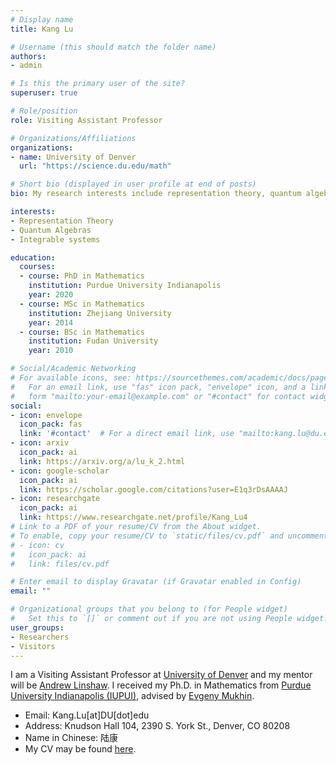 ```yaml
---
# Display name
title: Kang Lu

# Username (this should match the folder name)
authors:
- admin

# Is this the primary user of the site?
superuser: true

# Role/position
role: Visiting Assistant Professor

# Organizations/Affiliations
organizations:
- name: University of Denver
  url: "https://science.du.edu/math"

# Short bio (displayed in user profile at end of posts)
bio: My research interests include representation theory, quantum algebras, and integrable systems.

interests:
- Representation Theory
- Quantum Algebras
- Integrable systems

education:
  courses:
  - course: PhD in Mathematics
    institution: Purdue University Indianapolis
    year: 2020
  - course: MSc in Mathematics
    institution: Zhejiang University
    year: 2014
  - course: BSc in Mathematics
    institution: Fudan University
    year: 2010

# Social/Academic Networking
# For available icons, see: https://sourcethemes.com/academic/docs/page-builder/#icons
#   For an email link, use "fas" icon pack, "envelope" icon, and a link in the
#   form "mailto:your-email@example.com" or "#contact" for contact widget.
social:
- icon: envelope
  icon_pack: fas
  link: '#contact'  # For a direct email link, use "mailto:kang.lu@du.edu".
- icon: arxiv
  icon_pack: ai
  link: https://arxiv.org/a/lu_k_2.html
- icon: google-scholar
  icon_pack: ai
  link: https://scholar.google.com/citations?user=E1q3rDsAAAAJ
- icon: researchgate
  icon_pack: ai
  link: https://www.researchgate.net/profile/Kang_Lu4
# Link to a PDF of your resume/CV from the About widget.
# To enable, copy your resume/CV to `static/files/cv.pdf` and uncomment the lines below.
# - icon: cv
#   icon_pack: ai
#   link: files/cv.pdf

# Enter email to display Gravatar (if Gravatar enabled in Config)
email: ""

# Organizational groups that you belong to (for People widget)
#   Set this to `[]` or comment out if you are not using People widget.
user_groups:
- Researchers
- Visitors
---
```


I am a Visiting Assistant Professor at [University of Denver](https://www.math.du.edu/) and my mentor will be [Andrew Linshaw](https://cs.du.edu/~alinshaw/). I received my Ph.D. in Mathematics from [Purdue University Indianapolis (IUPUI)](https://math.iupui.edu/), advised by [Evgeny Mukhin](https://www.math.iupui.edu/~mukhin/). 

*   Email: Kang.Lu\[at\]DU\[dot\]edu
*   Address: Knudson Hall 104, 2390 S. York St., Denver, CO 80208
*   Name in Chinese: 陆康
*   My CV may be found [here](https://drive.google.com/file/d/1gievVe0lhLaa3js3ZTDF5RduY6Cc0JUh/view?usp=sharing).

